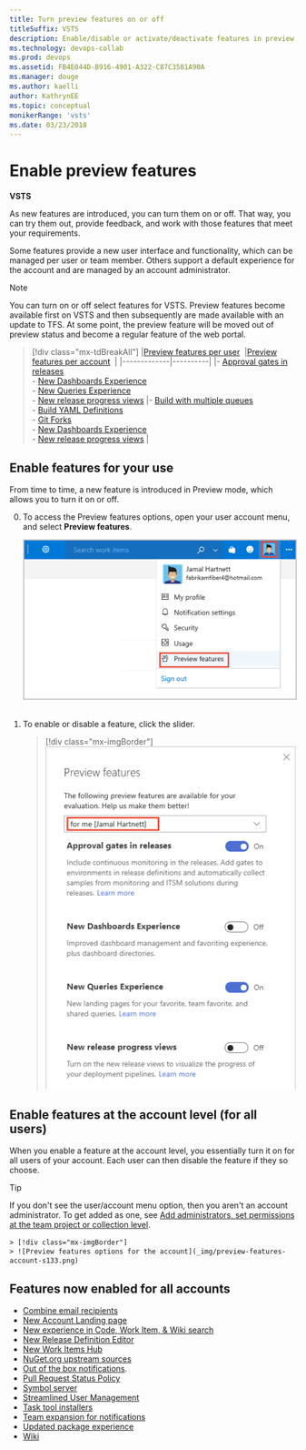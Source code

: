 ```yaml
---
title: Turn preview features on or off 
titleSuffix: VSTS
description: Enable/disable or activate/deactivate features in preview at the user, team project, or account level  
ms.technology: devops-collab
ms.prod: devops
ms.assetid: FB4E044D-B916-4901-A322-C87C3581A90A
ms.manager: douge
ms.author: kaelli
author: KathrynEE
ms.topic: conceptual
monikerRange: 'vsts'
ms.date: 03/23/2018 
---
```



# Enable preview features 

<b>VSTS</b>

As new features are introduced, you can turn them on or off. That way, you can try them out, provide feedback, and work with those features that meet your requirements.  

Some features provide a new user interface and functionality, which can be managed per user or team member. Others support a default experience for the account and are managed by an account administrator. 
 
> [!NOTE]   
> You can turn on or off select features for VSTS. Preview features become available first on VSTS and then subsequently are made available with an update to TFS. At some point, the preview feature will be moved out of preview status and become a regular feature of the web portal.  

> [!div class="mx-tdBreakAll"] 
> |[Preview features per user](#user-level)  |[Preview features per account](#account-level)  |
> |-------------|----------|
> |- [Approval gates in releases](../pipelines/release/approvals/index.md)<br/>- [New Dashboards Experience](../report/dashboards/dashboards.md)<br/>- [New Queries Experience](../work/track/view-run-query.md)<br/>- [New release progress views](../pipelines/archive/preview/new-release-summary.md) |- [Build with multiple queues](https://github.com/Microsoft/vsts-agent/blob/master/docs/preview/yamlgettingstarted.md)<br/>- [Build YAML Definitions](../pipelines/get-started-yaml.md)<br/>- [Git Forks](../git/concepts/forks.md)<br/>- [New Dashboards Experience](../report/dashboards/dashboards.md)<br/>- [New release progress views](../pipelines/archive/preview/new-release-summary.md) |

<a id="user-level">  </a>
## Enable features for your use  

From time to time, a new feature is introduced in Preview mode, which allows you to turn it on or off. 

0. To access the Preview features options, open your user account menu, and select **Preview features**. 

	<img src="../_shared/_img/preview-features-open.png" alt="Open Preview Features" style="border: 1px solid #C3C3C3;" />     

0. To enable or disable a feature, click the slider. 

	> [!div class="mx-imgBorder"]  
	> ![Preview features options for yourself](_img/preview-features-user-level-s133.png) 


<a id="account-level">  </a>
## Enable features at the account level (for all users)  

When you enable a feature at the account level, you essentially turn it on for all users of your account. Each user can then disable the feature if they so choose.

> [!TIP]  
> If you don't see the user/account menu option, then you aren't an account administrator. To get added as one, see [Add administrators, set permissions at the team project or collection level](../security/set-project-collection-level-permissions.md).  

	> [!div class="mx-imgBorder"]  
	> ![Preview features options for the account](_img/preview-features-account-s133.png)


## Features now enabled for all accounts 
- [Combine email recipients](manage-team-notifications.md) 
- [New Account Landing page](../user-guide/account-home-pages.md)  
- [New experience in Code, Work Item, & Wiki search](https://docs.microsoft.com/vsts/release-notes/2017/oct-06-vsts#code)   
- [New Release Definition Editor](../pipelines/actions/define-multistage-release-process.md) 
- [New Work Items Hub](../work/work-items/view-add-work-items.md)   
- [NuGet.org upstream sources](../package/nuget/upstream-sources.md) 
- [Out of the box notifications](../notifications/manage-personal-notifications.md).   
- [Pull Request Status Policy](../git/how-to/pr-status-policy.md) 
- [Symbol server](../pipelines/symbols/index.md)  
- [Streamlined User Management](../accounts/add-account-users-assign-access-levels.md)   
- [Task tool installers](../pipelines/process/tasks.md#tool-installers) 
- [Team expansion for notifications](manage-team-notifications.md)
- [Updated package experience](../package/index.md) 
- [Wiki](add-edit-wiki.md)  

<!---
<a id="wiki">  </a>
## Wiki 

You can enable a built-in Wiki for your team project. This feature is in preview and when enabled adds a **Wiki** hub from which you can [view and edit wiki pages](add-edit-wiki.md). If you were using the Wiki Marketplace extension, you can [migrate your existing pages to the new team project wiki](migrate-extension-wiki-pages.md). 


<a id="oob-notifications">  </a>
## Out of the box notifications 

With out-of-the-box notifications, users automatically receive notifications for events such as:

* The user is assigned a work item  
* The user is added or removed as a reviewer to a pull request  
* The user has a pull request that is updated  
* The user has a build that completes  

These subscriptions appear in the new user notifications experience, and users can easily choose to opt out of any of them. To learn more, see [Manage personal notifications](../notifications/manage-personal-notifications.md). 



<a id="team-expansion-notifications">  </a>
## Team expansion for notifications 

Enable this feature for your account when you want notifications to be sent by default for all team-associated events. Such events include when pull requests are created or updated. Team admins can choose to opt-out of these notifications. See [Manage team notifications](manage-team-notifications.md).  
 

<a id="task-tool-installers">  </a>
### Task tool installers

You can use tool installer tasks to enable your build or release process to lazily install tool sets. So now you can install dependencies on hosted agents and test and validate your app on multiple versions of a tool set. 

-->

